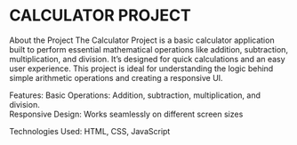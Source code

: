 # CALCULATOR PROJECT
About the Project
The Calculator Project is a basic calculator application built to perform essential mathematical operations like addition, subtraction, multiplication, and division.
It’s designed for quick calculations and an easy user experience.
This project is ideal for understanding the logic behind simple arithmetic operations and creating a responsive UI.

Features:
Basic Operations: Addition, subtraction, multiplication, and division.                                                                                 
Responsive Design: Works seamlessly on different screen sizes 

Technologies Used:
HTML, CSS, JavaScript
